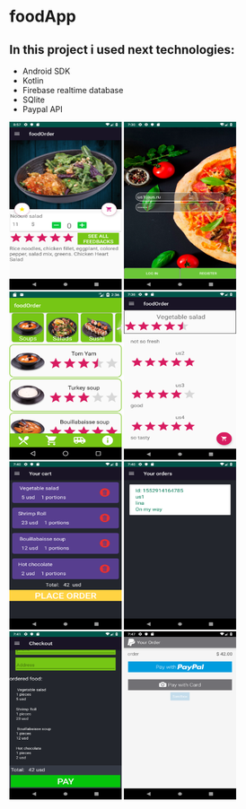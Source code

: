 # foodApp
## In this project i used next technologies:
* Android SDK
* Kotlin
* Firebase realtime database
* SQlite
* Paypal API


<img src="Screenshots/Screenshot_1552683473.png" width=200 height=300> <img src="Screenshots/Screenshot_1553844606.png" width=200 height=300>
<img src="Screenshots/main.png" width=200 height=300>
<img src="Screenshots/Screenshot_1553845090.png" width=200 height=300>
<img src="Screenshots/Screenshot_1553845200.png" width=200 height=300>
<img src="Screenshots/Screenshot_1553845237.png" width=200 height=300>
<img src="Screenshots/Screenshot_1553845276.png" width=200 height=300>
<img src="Screenshots/Screenshot_1553845624.png" width=200 height=300>
